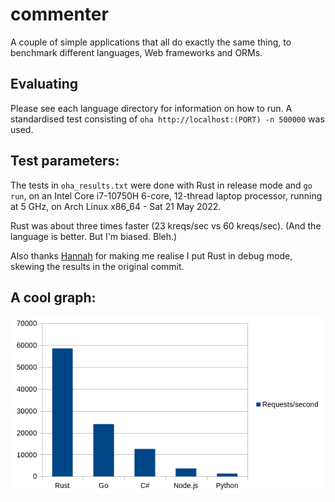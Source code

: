 # commenter
A couple of simple applications that all do exactly the same thing, to benchmark different languages, Web frameworks and ORMs.

## Evaluating
Please see each language directory for information on how to run.
A standardised test consisting of `oha http://localhost:(PORT) -n 500000` was used.

## Test parameters:
The tests in `oha_results.txt` were done with Rust in release mode and `go run`,
on an Intel Core i7-10750H 6-core, 12-thread laptop processor, running at 5 GHz,
on Arch Linux x86_64 - Sat 21 May 2022.

Rust was about three times faster (23 kreqs/sec vs 60 kreqs/sec). (And the language is better. But I'm biased. Bleh.)

Also thanks [Hannah](https://twitter.com/ravenslofty) for making me realise I put Rust in debug mode, skewing the results in the original commit.

## A cool graph:
![A graph of the results made in LibreOffice Calc](/chart.png)